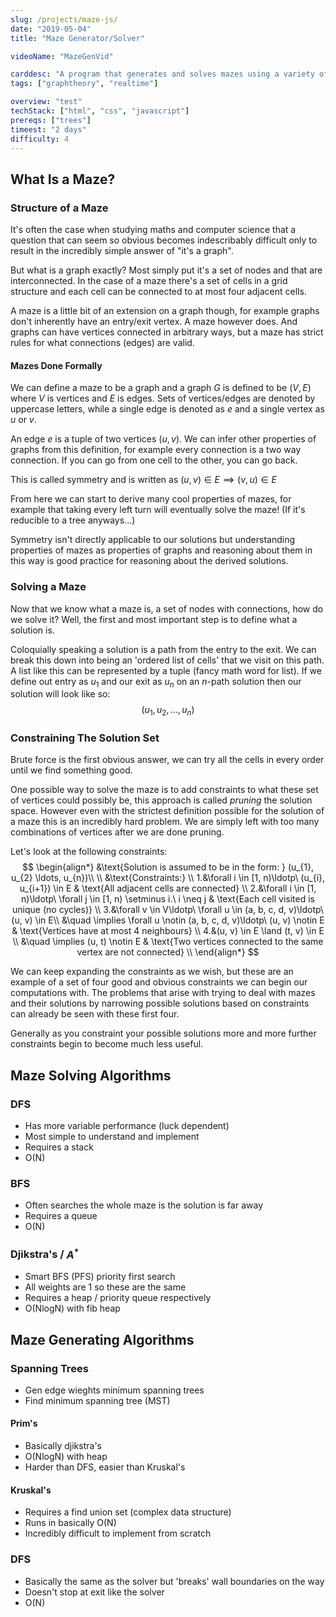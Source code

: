 ```yaml
---
slug: /projects/maze-js/
date: "2019-05-04"
title: "Maze Generator/Solver"

videoName: "MazeGenVid"

carddesc: "A program that generates and solves mazes using a variety of seemingly unrelated graph algorithms."
tags: ["graphtheory", "realtime"]

overview: "test"
techStack: ["html", "css", "javascript"]
prereqs: ["trees"]
timeest: "2 days"
difficulty: 4
---
```


## What Is a Maze?
### Structure of a Maze
It's often the case when studying maths and computer science that a question that can seem so obvious becomes indescribably difficult only to result in the incredibly simple answer of "it's a graph".

But what is a graph exactly? Most simply put it's a set of nodes and that are interconnected. In the case of a maze there's a set of cells in a grid structure and each cell can be connected to at most four adjacent cells.

A maze is a little bit of an extension on a graph though, for example graphs don't inherently have an entry/exit vertex. A maze however does. And graphs can have vertices connected in arbitrary ways, but a maze has strict rules for what connections (edges) are valid.

#### Mazes Done Formally
We can define a maze to be a graph and a graph $G$ is defined to be $(V, E)$ where $V$ is vertices and $E$ is edges. Sets of vertices/edges are denoted by uppercase letters, while a single edge is denoted as $e$ and a single vertex as $u$ or $v$.

An edge $e$ is a tuple of two vertices $(u, v)$. We can infer other properties of graphs from this definition, for example every connection is a two way connection. If you can go from one cell to the other, you can go back.

This is called symmetry and is written as $(u, v) \in E \implies (v, u) \in E$

From here we can start to derive many cool properties of mazes, for example that taking every left turn will eventually solve the maze! (If it's reducible to a tree anyways...)

Symmetry isn't directly applicable to our solutions but understanding properties of mazes as properties of graphs and reasoning about them in this way is good practice for reasoning about the derived solutions.

### Solving a Maze
Now that we know what a maze is, a set of nodes with connections, how do we solve it? Well, the first and most important step is to define what a solution is.

Coloquially speaking a solution is a path from the entry to the exit. We can break this down into being an 'ordered list of cells' that we visit on this path. A list like this can be represented by a tuple (fancy math word for list). If we define out entry as $u_{1}$ and our exit as $u_{n}$ on an $n$-path solution then our solution will look like so:
$$
(u_{1}, u_{2}, \ldots, u_{n})
$$

### Constraining The Solution Set
Brute force is the first obvious answer, we can try all the cells in every order until we find something good.

One possible way to solve the maze is to add constraints to what these set of vertices could possibly be, this approach is called *pruning* the solution space. However even with the strictest definition possible for the solution of a maze this is an incredibly hard problem. We are simply left with too many combinations of vertices after we are done pruning.

Let's look at the following constraints:
$$
\begin{align*}
&\text{Solution is assumed to be in the form: } (u_{1}, u_{2} \ldots, u_{n})\\
\\
&\text{Constraints:} \\
1.&\forall i \in [1, n)\ldotp\ (u_{i}, u_{i+1}) \in E & \text{All adjacent cells are connected} \\
2.&\forall i \in [1, n)\ldotp\ \forall j \in [1, n) \setminus i.\ i \neq j & \text{Each cell visited is unique (no cycles)} \\
3.&\forall v \in V\ldotp\ \forall u \in (a, b, c, d, v)\ldotp\ (u, v) \in E\\ &\quad \implies \forall u \notin (a, b, c, d, v)\ldotp\ (u, v) \notin E & \text{Vertices have at most 4 neighbours} \\
4.&(u, v) \in E \land (t, v) \in E \\ &\quad \implies (u, t) \notin E & \text{Two vertices connected to the same vertex are not connected} \\
\end{align*}
$$

We can keep expanding the constraints as we wish, but these are an example of a set of four good and obvious constraints we can begin our computations with. The problems that arise with trying to deal with mazes and their solutions by narrowing possible solutions based on constraints can already be seen with these first four.

Generally as you constraint your possible solutions more and more further constraints begin to become much less useful.

## Maze Solving Algorithms
### DFS
- Has more variable performance (luck dependent)
- Most simple to understand and implement
- Requires a stack
- O(N)

### BFS
- Often searches the whole maze is the solution is far away
- Requires a queue
- O(N)

### Djikstra's / $A^{*}$
- Smart BFS (PFS) priority first search
- All weights are 1 so these are the same
- Requires a heap / priority queue respectively
- O(NlogN) with fib heap

## Maze Generating Algorithms
### Spanning Trees
- Gen edge wieghts minimum spanning trees
- Find minimum spanning tree (MST)

#### Prim's
- Basically djikstra's
- O(NlogN) with heap
- Harder than DFS, easier than Kruskal's

#### Kruskal's
- Requires a find union set (complex data structure)
- Runs in basically O(N)
- Incredibly difficult to implement from scratch

### DFS
- Basically the same as the solver but 'breaks' wall boundaries on the way
- Doesn't stop at exit like the solver
- O(N)
